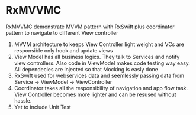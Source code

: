 # RxMVVMC

RxMVVMC demonstrate MVVM pattern with RxSwift plus coordinator pattern to navigate to different View controller

1. MVVM architecture to keeps View Controller light weight and VCs are responsible only hook and update views
2. View Model has all business logics. They talk to Services and notify view controllers. Also code in ViewModel makes code testing way easy. All dependecies are injected so that Mocking is easly done
3. RxSwift used for webservices data and seemlessly passing data from Service -> ViewModel -> ViewController
4. Coordinator takes all the responsibility of navigation and app flow task. View Controller becomes more lighter and can be resused without hassle.
5. Yet to include Unit Test
